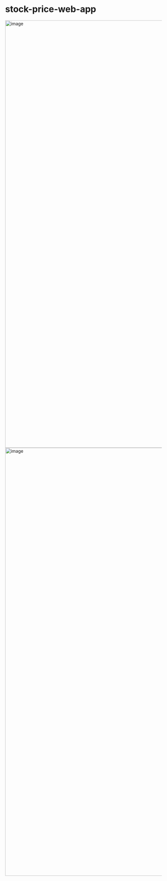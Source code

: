 # stock-price-web-app
<img width="1370" alt="image" src="https://github.com/Shubhangi-Mittal/stock-price-web-app/assets/88178163/15b5e528-f7ff-4183-b943-a1126cf1039b">
<img width="1372" alt="image" src="https://github.com/Shubhangi-Mittal/stock-price-web-app/assets/88178163/3fa42c08-345b-408c-85bb-2a4b05000291">
